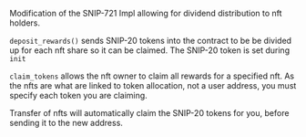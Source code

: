 Modification of the SNIP-721 Impl allowing for dividend distribution to nft holders.

`deposit_rewards()` sends SNIP-20 tokens into the contract to be be divided up for each nft share so it can be claimed. The SNIP-20 token is set during `init`

`claim_tokens` allows the nft owner to claim all rewards for a specified nft. As the nfts are what are linked to token allocation, not a user address, you must specify each token you are claiming.

Transfer of nfts will automatically claim the SNIP-20 tokens for you, before sending it to the new address.